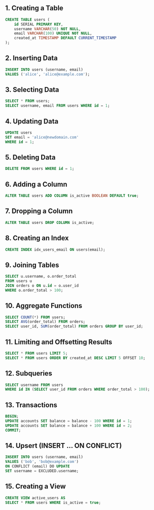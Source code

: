 
## 1. Creating a Table

```sql
CREATE TABLE users (
    id SERIAL PRIMARY KEY,
    username VARCHAR(50) NOT NULL,
    email VARCHAR(100) UNIQUE NOT NULL,
    created_at TIMESTAMP DEFAULT CURRENT_TIMESTAMP
);
```

## 2. Inserting Data

```sql
INSERT INTO users (username, email)
VALUES ('alice', 'alice@example.com');
```

## 3. Selecting Data

```sql
SELECT * FROM users;
SELECT username, email FROM users WHERE id = 1;
```

## 4. Updating Data

```sql
UPDATE users
SET email = 'alice@newdomain.com'
WHERE id = 1;
```

## 5. Deleting Data

```sql
DELETE FROM users WHERE id = 1;
```

## 6. Adding a Column

```sql
ALTER TABLE users ADD COLUMN is_active BOOLEAN DEFAULT true;
```

## 7. Dropping a Column

```sql
ALTER TABLE users DROP COLUMN is_active;
```

## 8. Creating an Index

```sql
CREATE INDEX idx_users_email ON users(email);
```

## 9. Joining Tables

```sql
SELECT u.username, o.order_total
FROM users u
JOIN orders o ON u.id = o.user_id
WHERE o.order_total > 100;
```

## 10. Aggregate Functions

```sql
SELECT COUNT(*) FROM users;
SELECT AVG(order_total) FROM orders;
SELECT user_id, SUM(order_total) FROM orders GROUP BY user_id;
```

## 11. Limiting and Offsetting Results

```sql
SELECT * FROM users LIMIT 5;
SELECT * FROM users ORDER BY created_at DESC LIMIT 5 OFFSET 10;
```

## 12. Subqueries

```sql
SELECT username FROM users
WHERE id IN (SELECT user_id FROM orders WHERE order_total > 100);
```

## 13. Transactions

```sql
BEGIN;
UPDATE accounts SET balance = balance - 100 WHERE id = 1;
UPDATE accounts SET balance = balance + 100 WHERE id = 2;
COMMIT;
```

## 14. Upsert (INSERT ... ON CONFLICT)

```sql
INSERT INTO users (username, email)
VALUES ('bob', 'bob@example.com')
ON CONFLICT (email) DO UPDATE
SET username = EXCLUDED.username;
```

## 15. Creating a View

```sql
CREATE VIEW active_users AS
SELECT * FROM users WHERE is_active = true;
```
